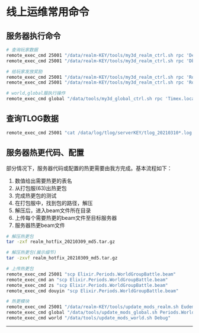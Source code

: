 # 线上运维常用命令

## 服务器执行命令

```bash
# 查询玩家数据
remote_exec_cmd 25001 "/data/realm-KEY/tools/my3d_realm_ctrl.sh rpc 'Debug.avatar_info(id, :mitama)'"
remote_exec_cmd 25001 "/data/realm-KEY/tools/my3d_realm_ctrl.sh rpc 'DbAgentPlayer.load_player(id, vsn) |> get_in([:mitama])'"

# 给玩家发放奖励
remote_exec_cmd 25001 "/data/realm-KEY/tools/my3d_realm_ctrl.sh rpc 'Router.route(id, {:resolve, %{action: :gm}, Effect.from_rewards({:coin, 500})})'"
remote_exec_cmd 25001 "/data/realm-KEY/tools/my3d_realm_ctrl.sh rpc 'Router.route(id, {:resolve, %{}, AsyncEvts.add_effect_evt(Effect.from_rewards({:coin, 500}), id, :gm)})'"

# world,global服执行操作
remote_exec_cmd global "/data/tools/my3d_global_ctrl.sh rpc 'Timex.local'"
```

## 查询TLOG数据

```bash
remote_exec_cmd 25001 "cat /data/log/tlog/serverKEY/tlog_20210310*.log | grep id | grep MoneyFlow"
```

## 服务器热更代码、配置

部分情况下，服务器代码或配置的热更需要由我方完成。基本流程如下：

1. 数值给出需要热更的表名
2. 从打包服(63)出热更包
3. 完成热更包的测试
4. 在打包服中，找到包的路径，解压
5. 解压后，进入beam文件所在目录
6. 上传每个需要热更的beam文件至目标服务器
7. 服务器热更beam文件

```bash
# 解压热更包
tar -zxf realm_hotfix_20210309_md5.tar.gz

# 解压热更包(展示细节)
tar -zxvf realm_hotfix_20210309_md5.tar.gz

# 上传热更包
remote_exec_cmd 25001 "scp Elixir.Periods.WorldGroupBattle.beam"
remote_exec_cmd an "scp Elixir.Periods.WorldGroupBattle.beam"
remote_exec_cmd zs "scp Elixir.Periods.WorldGroupBattle.beam"
remote_exec_cmd douyin "scp Elixir.Periods.WorldGroupBattle.beam"

# 热更模块
remote_exec_cmd 25001 "/data/realm-KEY/tools/update_mods_realm.sh EudemonSoul"
remote_exec_cmd global "/data/tools/update_mods_global.sh Periods.WorldGroupBattle"
remote_exec_cmd world "/data/tools/update_mods_world.sh Debug"
```

---

